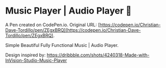 # Music Player | Audio Player 🎵

A Pen created on CodePen.io. Original URL: [https://codepen.io/Christian-Dave-Tordillo/pen/ZEgxBRQ](https://codepen.io/Christian-Dave-Tordillo/pen/ZEgxBRQ).

Simple Beautiful Fully Functional Music | Audio Player.

Design inspired by: https://dribbble.com/shots/4240318-Made-with-InVision-Studio-Music-Player